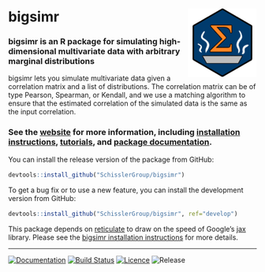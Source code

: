 
<!-- README.md is generated from README.Rmd. Please edit that file -->

# bigsimr <a href='https://github.com/SchisslerGroup/bigsimr'><img src='man/figures/logo.png' align="right" height="139" /></a>

### bigsimr is an R package for simulating high-dimensional multivariate data with arbitrary marginal distributions

bigsimr lets you simulate multivariate data given a correlation matrix
and a list of distributions. The correlation matrix can be of type
Pearson, Spearman, or Kendall, and we use a matching algorithm to ensure
that the estimated correlation of the simulated data is the same as the
input correlation.

### See the [website](https://schisslergroup.github.io/bigsimr/) for more information, including [installation instructions](#), [tutorials](https://schisslergroup.github.io/bigsimr/articles/using-rvec.html), and [package documentation](https://schisslergroup.github.io/bigsimr/reference/index.html).

You can install the release version of the package from GitHub:

``` r
devtools::install_github("SchisslerGroup/bigsimr")
```

To get a bug fix or to use a new feature, you can install the
development version from GitHub:

``` r
devtools::install_github("SchisslerGroup/bigsimr", ref="develop")
```

This package depends on
[reticulate](https://rstudio.github.io/reticulate/) to draw on the speed
of Google’s [jax](https://github.com/google/jax) library. Please see the
[bigsimr installation instructions](#) for more details.

-----

<!-- badges: start -->

[![Documentation](https://img.shields.io/badge/docs-release-blue.svg)](https://schisslergroup.github.io/bigsimr/reference/index.html)
[![Build
Status](https://travis-ci.com/SchisslerGroup/bigsimr.svg?branch=master)](https://travis-ci.com/SchisslerGroup/bigsimr)
[![Licence](https://img.shields.io/github/license/schisslergroup/bigsimr)](https://choosealicense.com/licenses/gpl-3.0/)
![Release](https://img.shields.io/github/v/tag/schisslergroup/bigsimr?label=release&sort=semver)
<!-- badges: end -->
